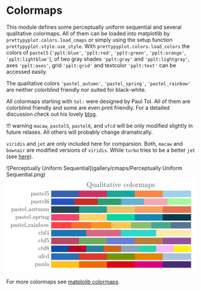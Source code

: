 # Colormaps

This module defines some perceptually uniform sequential and several qualitative colormaps. All of them can be loaded into matplotlib by `prettypyplot.colors.load_cmaps` or simply using the setup function `prettypyplot.style.use_style`. With `prettypyplot.colors.load_colors` the colors of `pastel5` (`'pplt:blue'`, `'pplt:red'`, `'pplt:green'`, `'pplt:orange'`, `'pplt:lightblue'`), of two gray shades `'pplt:gray'` and `'pplt:lightgray'`, axes `'pplt:axes'`, grid `'pplt:grid'` and textcolor `'pplt:text'` can be accessed easily.

The qualitative colors `'pastel_autumn'`, `'pastel_spring'`, `'pastel_rainbow'` are neither  colorblind friendly nor suited for black-white.

All colormaps starting with `tol:` were designed by Paul Tol. All of them are colorblind friendly and some are even print friendly. For a detailed discussion check out his lovely [blog](https://personal.sron.nl/~pault/).

!!! warning
    `macaw`, `pastel5`, `pastel6`, and `ufcd` will be only modified slightly in future relases. All others will probably change dramatically.

`viridis` and `jet` are only included here for comparsion. Both, `macaw` and `bownair` are modified versions of `viridis`. While `turbo` tries to be a better `jet` (see [here](https://ai.googleblog.com/2019/08/turbo-improved-rainbow-colormap-for.html)).

![Perceptually Uniform Sequential](gallery/cmaps/Perceptually Uniform Sequential.png)
![Qualitative](gallery/cmaps/Qualitative.png)

For more colormaps see [matplolib colormaps](https://matplotlib.org/tutorials/colors/colormaps.html).
